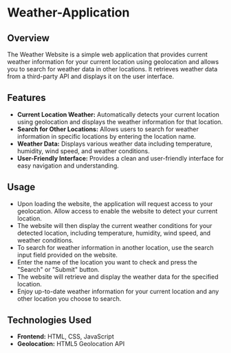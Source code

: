# Weather-Application

## Overview

The Weather Website is a simple web application that provides current weather information for your current location using geolocation and allows you to search for weather data in other locations. It retrieves weather data from a third-party API and displays it on the user interface.

## Features

- **Current Location Weather:** Automatically detects your current location using geolocation and displays the weather information for that location.
- **Search for Other Locations:** Allows users to search for weather information in specific locations by entering the location name.
- **Weather Data:** Displays various weather data including temperature, humidity, wind speed, and weather conditions.
- **User-Friendly Interface:** Provides a clean and user-friendly interface for easy navigation and understanding.

## Usage

- Upon loading the website, the application will request access to your geolocation. Allow access to enable the website to detect your current location.
- The website will then display the current weather conditions for your detected location, including temperature, humidity, wind speed, and weather conditions.
- To search for weather information in another location, use the search input field provided on the website.
- Enter the name of the location you want to check and press the "Search" or "Submit" button.
- The website will retrieve and display the weather data for the specified location.
- Enjoy up-to-date weather information for your current location and any other location you choose to search.

## Technologies Used

- **Frontend:** HTML, CSS, JavaScript
- **Geolocation:** HTML5 Geolocation API
